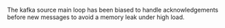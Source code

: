 The kafka source main loop has been biased to handle acknowledgements before new
messages to avoid a memory leak under high load.
